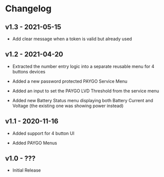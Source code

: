 # Changelog


## v1.3 - 2021-05-15

- Add clear message when a token is valid but already used


## v1.2 - 2021-04-20

- Extracted the number entry logic into a separate reusable menu for 4 buttons devices

- Added a new password protected PAYGO Service Menu

- Added an input to set the PAYGO LVD Threshold from the service menu

- Added new Battery Status menu displaying both Battery Current and Voltage (the existing one was showing power instead)

## v1.1 - 2020-11-16

- Added support for 4 button UI

- Added PAYGO Menus

## v1.0 - ???

- Initial Release